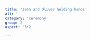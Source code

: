 ```yaml
---
title: 'Jean and Oliver holding hands'
alt: ''
category: 'ceremony'
group: 2
aspect: '3:2'

---
```

